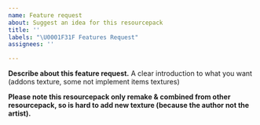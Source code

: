 ```yaml
---
name: Feature request
about: Suggest an idea for this resourcepack
title: ''
labels: "\U0001F31F Features Request"
assignees: ''

---
```


**Describe about this feature request.**
A clear introduction to what you want (addons texture, some not implement items textures)

**Please note this resourcepack only remake & combined from other resourcepack, so is hard to add new texture (because the author not the artist).**
